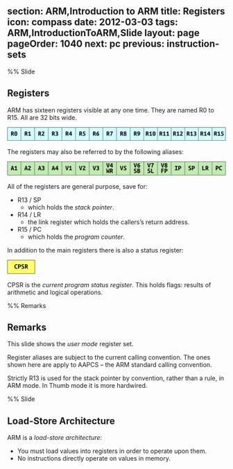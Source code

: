 section: ARM,Introduction to ARM
title: Registers
icon: compass
date: 2012-03-03
tags: ARM,IntroductionToARM,Slide
layout: page
pageOrder: 1040
next: pc
previous: instruction-sets
----

%% Slide

## Registers

ARM has sixteen registers visible at any one time. They are named R0 to R15. All are 32 bits wide.

<img alt="Register name diagram." src="img/dia/regs.png" srcset="img/dia/regs@2x.png 2x, img/dia/regs@3x.png 3x">

The registers may also be referred to by the following aliases:

<img alt="Register aliases diagram." src="img/dia/regaliases.png" srcset="img/dia/regaliases@2x.png 2x, img/dia/regaliases@3x.png 3x">

All of the registers are general purpose, save for:

* R13 / SP
  * which holds the *stack pointer*.
* R14 / LR
  * the link register which holds the callers’s return address.
* R15 / PC
  * which holds the *program counter*.

In addition to the main registers there is also a status register:

<img alt="Status register diagram." src="img/dia/regpsr.png" srcset="img/dia/regpsr@2x.png 2x, img/dia/regpsr@3x.png 3x">

CPSR is the *current program status register*. This holds flags: results of arithmetic and logical operations.

%% Remarks

## Remarks

This slide shows the *user mode* register set.

Register aliases are subject to the current calling convention. The ones shown here are apply to AAPCS – the ARM standard calling convention.

Strictly R13 is used for the stack pointer by convention, rather than a rule, in ARM mode. In Thumb mode it is more hardwired.

%% Slide

## Load-Store Architecture

ARM is a *load-store architecture*:

* You must load values into registers in order to operate upon them.
* No instructions directly operate on values in memory.

